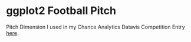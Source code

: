 # ggplot2 Football Pitch

Pitch Dimension I used in my Chance Analytics Datavis Competition Entry [here](https://chanceanalytics.com/2017/12/09/vote-for-your-favourite-data-visualization/).
